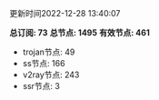 更新时间2022-12-28 13:40:07

**总订阅: 73**
**总节点: 1495**
**有效节点: 461**
- trojan节点: 49
- ss节点: 166
- v2ray节点: 243
- ssr节点: 3
